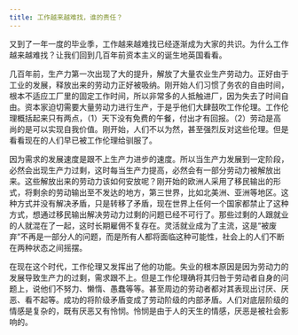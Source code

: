 ```yaml
---
title: 工作越来越难找，谁的责任？
---
```

又到了一年一度的毕业季，工作越来越难找已经逐渐成为大家的共识。为什么工作越来越难找？让我们回到几百年前资本主义的诞生地英国看看。

几百年前，生产力第一次出现了大的提升，解放了大量农业生产劳动力。正好由于工业的发展，释放出来的劳动力正好被吸纳。刚开始人们习惯了务农的自由时间，根本不适应工厂里的固定工作时间，所以非常多的人抵触进厂，因为失去了时间自由。资本家迫切需要大量劳动力进行生产，于是乎他们大肆鼓吹工作伦理。工作伦理概括起来只有两点，（1）天下没有免费的午餐，付出才有回报。（2）劳动是高尚的是可以实现自我价值。刚开始，人们不以为然，甚至强烈反对这些伦理。但是看看现在的人们早已被工作伦理给驯服了。

因为需求的发展速度是跟不上生产力进步的速度。所以当生产力发展到一定阶段，必然会出现生产力过剩，这时每当生产力提高，必然会有一部分劳动力被解放出来。这些解放出来的劳动力该如何安放呢？刚开始的欧洲人采用了移民输出的形式，将剩余的劳动输出至不发达的地方，第三世界，比如北美洲、亚洲等地区。这种方式并没有解决矛盾，只是转移了矛盾，现在世界上任何一个国家都禁止了这种方式，想通过移民输出解决劳动力过剩的问题已经不可行了。那些过剩的人跟就业的人就混在了一起，这时长期雇佣不复存在。灵活就业成为了主流，这是“被废弃”不再是一部分人的问题，而是所有人都将面临这种可能性，社会上的人们不断在两种状态之间摇摆。

在现在这个时代，工作伦理又发挥出了他的功能。失业的根本原因是因为劳动力的发展导致生产力的过剩，需求跟不上。但是工作伦理确将其归咎于劳动者自身的问题上，说他们不努力、懒惰、愚蠢等等。甚至周边的劳动者都对其表现出讨厌、厌恶、看不起等。成功的将阶级矛盾变成了劳动阶级的内部矛盾。人们对底层阶级的情感是复杂的，既有厌恶又有怜悯。怜悯是由于人的天生的情感，厌恶是被社会影响的。